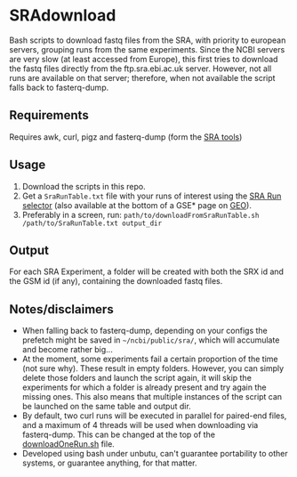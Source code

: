 # SRAdownload

Bash scripts to download fastq files from the SRA, with priority to european servers, grouping runs from the same experiments.
Since the NCBI servers are very slow (at least accessed from Europe), this first tries to download the fastq files directly from the ftp.sra.ebi.ac.uk server.
However, not all runs are available on that server; therefore, when not available the script falls back to fasterq-dump.

## Requirements

Requires awk, curl, pigz and fasterq-dump (form the [SRA tools](https://github.com/ncbi/sra-tools))

## Usage

1. Download the scripts in this repo.
2. Get a `SraRunTable.txt` file with your runs of interest using the [SRA Run selector](https://www.ncbi.nlm.nih.gov/Traces/study/) (also available at the bottom of a GSE* page on [GEO](https://www.ncbi.nlm.nih.gov/geo/)).
3. Preferably in a screen, run: `path/to/downloadFromSraRunTable.sh /path/to/SraRunTable.txt output_dir`

## Output

For each SRA Experiment, a folder will be created with both the SRX id and the GSM id (if any), containing the downloaded fastq files.

## Notes/disclaimers

- When falling back to fasterq-dump, depending on your configs the prefetch might be saved in `~/ncbi/public/sra/`, which will accumulate and become rather big...
- At the moment, some experiments fail a certain proportion of the time (not sure why). These result in empty folders. However, you can simply delete those folders and launch the script again, it will skip the experiments for which a folder is already present and try again the missing ones. This also means that multiple instances of the script can be launched on the same table and output dir.
- By default, two curl runs will be executed in parallel for paired-end files, and a maximum of 4 threads will be used when downloading via fasterq-dump. This can be changed at the top of the [downloadOneRun.sh](downloadOneRun.sh#L19) file.
- Developed using bash under unbutu, can't guarantee portability to other systems, or guarantee anything, for that matter.
